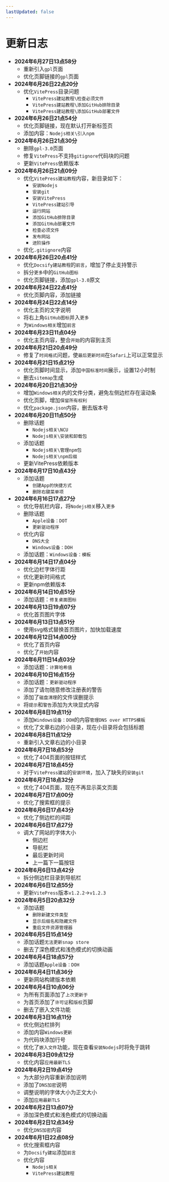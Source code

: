 ```yaml
---
lastUpdated: false
---
```


# 更新日志

- **2024年6月27日13点58分**
  - 重新引入```gpl```页面
  - 优化页脚链接的```gpl```页面
- **2024年6月26日22点20分**
  - 优化```VitePress```目录问题
    - ```VitePress建站教程\检查必须文件```
    - ```VitePress建站教程\添加GitHub排除目录```
    - ```VitePress建站教程\添加GitHub部署文件```
- **2024年6月26日21点54分**
  - 优化页脚链接，现在默认打开新标签页
  - 添加内容：```Nodejs相关\引入npm```
- **2024年6月26日21点30分**
  - 删除```gpl-3.0```页面
  - 修复```VitePress```不支持```gitignore```代码块的问题
  - 更新```VitePress```依赖版本
- **2024年6月26日21点09分**
  - 优化```VitePress建站教程```内容，新目录如下：
    - ```安装Nodejs```
    - ```安装git```
    - ```安装VitePress```
    - ```VitePress建站引导```
    - ```运行网站```
    - ```添加GitHub排除目录```
    - ```添加GitHub部署文件```
    - ```检查必须文件```
    - ```发布网站```
    - ```进阶操作```
  - 优化```.gitignore```内容
- **2024年6月26日20点41分**
  - 优化```Docsify建站教程```的```前言```，增加了停止支持警示
  - 拆分```更多```中的```GitHub图标```
  - 优化页脚链接，添加```gpl-3.0```原文
- **2024年6月24日22点41分**
  - 优化页脚内容，添加链接
- **2024年6月24日22点14分**
  - 优化主页的文字说明
  - 将右上角```GitHub图标```并入```更多```
  - 为```Windows相关```增加```前言```
- **2024年6月23日11点04分**
  - 优化主页内容，整合```开始```的内容到主页
- **2024年6月21日20点49分**
  - 修复了```时间格式```问题，使```最后更新时间```在```Safari```上可以正常显示
- **2024年6月21日15点21分**
  - 优化页脚时间显示，添加```中国标准时间```展示，设置12小时制
  - 删去```sitemap```生成
- **2024年6月20日21点30分**
  - 增加```Windows相关```内的文件分类，避免左侧边栏存在滚动条
  - 优化页脚，增加```保留所有权利```
  - 优化```package.json```内容，删去版本号
- **2024年6月20日11点50分**
  - 删除话题
    - ```Nodejs相关\NCU```
    - ```Nodejs相关\安装和卸载包```
  - 添加话题
    - ```Nodejs相关\管理npm包```
    - ```Nodejs相关\npm后缀```
  - 更新VitePress依赖版本
- **2024年6月17日10点43分**
  - 添加话题
    - ```创建App的快捷方式```
    - ```删除右键菜单项```
- **2024年6月16日17点27分**
  - 优化导航栏内容，将```Nodejs相关```移入```更多```
  - 删除话题
    - ```Apple设备：DOT```
    - ```更新驱动程序```
  - 优化内容
    - ```DNS大全```
    - ```Windows设备：DOH```
  - 添加话题：```Windows设备：模板```
- **2024年6月14日17点04分**
  - 优化边栏字体行距
  - 优化更新时间格式
  - 更新npm依赖版本
- **2024年6月14日10点51分**
  - 添加话题：```修复桌面图标```
- **2024年6月13日19点07分**
  - 优化首页图片字体
- **2024年6月13日13点51分**
  - 使用svg格式替换首页图片，加快加载速度
- **2024年6月12日14点00分**
  - 优化了首页内容
  - 优化了```开始```内容
- **2024年6月11日14点03分**
  - 添加话题：```计算哈希值```
- **2024年6月10日16点15分**
  - 添加话题：```更新驱动程序```
  - 添加了请勿随意修改注册表的警告
  - 添加了```磁盘清理```的文件误删提示
  - 将```提示```和```警告```添加为大块显式内容
- **2024年6月8日19点11分**
  - 添加```Windows设备：DOH```的内容```管理DNS over HTTPS模板```
  - 优化了文章右边的小目录，现在小目录将会包括标题
- **2024年6月8日11点12分**
  - 重新引入文章右边的小目录
- **2024年6月7日18点53分**
  - 优化了404页面的按钮样式
- **2024年6月7日18点45分**
  - 对于```VitePress建站```的```安装环境```，加入了缺失的```安装git```
- **2024年6月7日18点32分**
  - 优化了404页面，现在不再显示英文页面
- **2024年6月7日17点00分**
  - 优化了搜索框的提示
- **2024年6月6日17点43分**
  - 优化了侧边栏的间距
- **2024年6月6日17点27分**
  - 调大了网站的字体大小
    - 侧边栏
    - 导航栏
    - 最后更新时间
    - 上一篇下一篇按钮
- **2024年6月6日13点42分**
  - 拆分侧边栏目录到导航栏
- **2024年6月6日12点55分**
  - 更新```VitePress```版本```v1.2.2```->```v1.2.3```
- **2024年6月5日20点32分**
  - 添加话题
    - ```删除新建文件类型```
    - ```显示后缀名和隐藏文件```
    - ```重启文件资源管理器```
- **2024年6月5日15点14分**
  - 添加话题```无法更新snap store```
  - 删去了深色模式和浅色模式的切换动画
- **2024年6月4日18点57分**
  - 添加话题```Apple设备：DOH```
- **2024年6月4日11点36分**
  - 更新网站构建版本依赖
- **2024年6月4日10点06分**
  - 为所有页面添加了```上次更新于```
  - 为首页添加了```许可证```和```版权```页脚
  - 删去了嵌入文件功能
- **2024年6月3日16点11分**
  - 优化侧边栏排列
  - 添加内容```Windows更新```
  - 为代码块添加行号
  - 优化了```嵌入文件```功能，现在查看```安装Nodejs```时将免于跳转
- **2024年6月3日09点12分**
  - 优化内容```应用最新TLS```
- **2024年6月2日19点41分**
  - 为大部分内容重新添加说明
  - 添加了```DNS加密```说明
  - 调整说明的字体大小为正文大小
  - 添加```应用最新TLS```
- **2024年6月2日13点07分**
  - 添加深色模式和浅色模式的切换动画
- **2024年6月2日12点34分**
  - 优化```DNS加密```内容
- **2024年6月1日22点08分**
  - 优化搜索框内容
  - 为```Docsify建站```添加```前言```
  - 优化内容
    - ```Nodejs相关```
    - ```VitePress建站教程```
